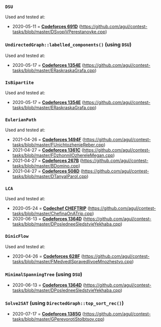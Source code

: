 ### `DSU`
Used and tested at:
- 2020-05-11 = **[Codeforces 691D](https://codeforces.com/contest/691/problem/D)** (https://github.com/agul/contest-tasks/blob/master/DSvopiVPerestanovke.cpp)

### `UndirectedGraph::labelled_components()` (using `DSU`)
Used and tested at:
- 2020-05-17 = **[Codeforces 1354E](https://codeforces.com/contest/1354/problem/E)** (https://github.com/agul/contest-tasks/blob/master/ERaskraskaGrafa.cpp)

### `IsBipartite`
Used and tested at:
- 2020-05-17 = **[Codeforces 1354E](https://codeforces.com/contest/1354/problem/E)** (https://github.com/agul/contest-tasks/blob/master/ERaskraskaGrafa.cpp)

### `EulerianPath`
Used and tested at:
- 2021-04-26 = **[Codeforces 1494F](https://codeforces.com/contest/1494/problem/F)** (https://github.com/agul/contest-tasks/blob/master/FUnichtozhenieReber.cpp)
- 2021-04-27 = **[Codeforces 1361C](https://codeforces.com/contest/1361/problem/C)** (https://github.com/agul/contest-tasks/blob/master/FDzhonniIOzhereleMegan.cpp)
- 2021-04-27 = **[Codeforces 267B](https://codeforces.com/contest/267/problem/B)** (https://github.com/agul/contest-tasks/blob/master/BDomino.cpp)
- 2021-04-27 = **[Codeforces 508D](https://codeforces.com/contest/508/problem/D)** (https://github.com/agul/contest-tasks/blob/master/DTanyaIParol.cpp)

### `LCA`
Used and tested at:
- 2020-05-24 = **[Codechef CHEFTRIP](https://www.codechef.com/problems/CHEFTRIP)** (https://github.com/agul/contest-tasks/blob/master/ChefinaOnATrip.cpp)
- 2020-06-13 = **[Codeforces 1364D](https://codeforces.com/contest/1364/problem/D)** (https://github.com/agul/contest-tasks/blob/master/DPosledneeSledstvieYekhaba.cpp)

### `DinicFlow`
Used and tested at:
- 2020-04-26 = **[Codeforces 628F](https://codeforces.com/contest/628/problem/F)** (https://github.com/agul/contest-tasks/blob/master/FMedvedISpravedlivoeMnozhestvo.cpp)

### `MinimalSpanningTree` (using `DSU`)
- 2020-06-13 = **[Codeforces 1364D](https://codeforces.com/contest/1364/problem/D)** (https://github.com/agul/contest-tasks/blob/master/DPosledneeSledstvieYekhaba.cpp)

### `Solve2SAT` (using `DirectedGraph::top_sort_rec()`)
- 2020-07-17 = **[Codeforces 1385G](https://codeforces.com/contest/1385/problem/G)** (https://github.com/agul/contest-tasks/blob/master/GPerevorotiStolbtsov.cpp)
